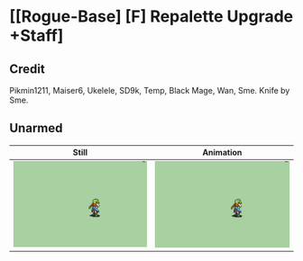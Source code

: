 # [\[Rogue-Base\] \[F\] Repalette Upgrade +Staff]

## Credit

Pikmin1211, Maiser6, Ukelele, SD9k, Temp, Black Mage, Wan, Sme.
Knife by Sme.
	
## Unarmed

| Still | Animation |
| :---: | :-------: |
| ![Unarmed still](./Unarmed_000.png) | ![Unarmed animation](./Unarmed.gif) |
